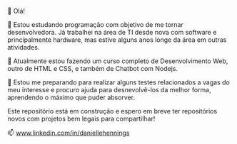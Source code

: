 👋 Olá!

👀 Estou estudando programação com objetivo de me tornar desenvolvedora. 
Já trabalhei na área de TI desde nova com software e principalmente hardware, mas estive alguns anos longe da área em outras atividades. 

🌱 Atualmente estou fazendo um curso completo de Desenvolvimento Web, outro de HTML e CSS, e também de Chatbot com Nodejs.

💞️ Estou me preparando para realizar alguns testes relacionados a vagas do meu interesse e procuro ajuda para desnevolvê-los da melhor forma, 
aprendendo o máximo que puder absorver. 

Este repositório está em construção e espero em breve ter repositórios novos com projetos bem legais para compartilhar!

📫 www.linkedin.com/in/daniellehennings

<!---
lellyhs/lellyhs is a ✨ special ✨ repository because its `README.md` (this file) appears on your GitHub profile.
You can click the Preview link to take a look at your changes.
--->
